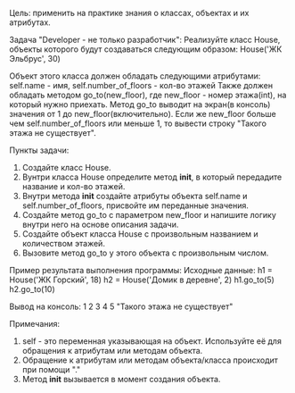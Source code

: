 Цель: применить на практике знания о классах, объектах и их атрибутах.

Задача "Developer - не только разработчик":
Реализуйте класс House, объекты которого будут создаваться следующим образом:
House('ЖК Эльбрус', 30)

Объект этого класса должен обладать следующими атрибутами:
self.name - имя, self.number_of_floors - кол-во этажей
Также должен обладать методом go_to(new_floor), где new_floor - номер этажа(int), на который нужно приехать.
Метод go_to выводит на экран(в консоль) значения от 1 до new_floor(включительно).
Если же new_floor больше чем self.number_of_floors или меньше 1, то вывести строку "Такого этажа не существует".

Пункты задачи:
1. Создайте класс House.
2. Вунтри класса House определите метод __init__, в который передадите название и кол-во этажей.
3. Внутри метода __init__ создайте атрибуты объекта self.name и self.number_of_floors, присвойте им переданные значения.
4. Создайте метод go_to с параметром new_floor и напишите логику внутри него на основе описания задачи.
5. Создайте объект класса House с произвольным названием и количеством этажей.
6. Вызовите метод go_to у этого объекта с произвольным числом.

Пример результата выполнения программы:
Исходные данные:
h1 = House('ЖК Горский', 18)
h2 = House('Домик в деревне', 2)
h1.go_to(5)
h2.go_to(10)

Вывод на консоль:
1
2
3
4
5
"Такого этажа не существует"

Примечания:
1. self - это переменная указывающая на объект. Используйте её для обращения к атрибутам или методам объекта.
2. Обращение к атрибутам или методам объекта/класса происходит при помощи "."
3. Метод __init__ вызывается в момент создания объекта.
